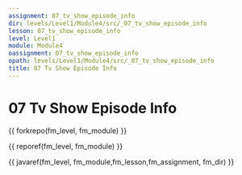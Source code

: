 ```yaml
---
assignment: 07_tv_show_episode_info
dir: levels/Level1/Module4/src/_07_tv_show_episode_info
lesson: 07_tv_show_episode_info
level: Level1
module: Module4
oassignment: 07_tv_show_episode_info
opath: levels/Level1/Module4/src/_07_tv_show_episode_info
title: 07 Tv Show Episode Info
---
```

# 07 Tv Show Episode Info

{{ forkrepo(fm_level, fm_module) }}

{{ reporef(fm_level, fm_module) }}




{{ javaref(fm_level, fm_module,fm_lesson,fm_assignment, fm_dir) }}

